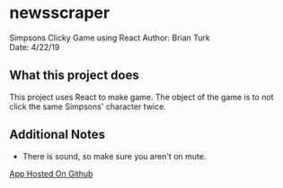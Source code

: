 # newsscraper
Simpsons Clicky Game using React
Author: Brian Turk  
Date: 4/22/19

## What this project does
This project uses React to make game. The object of the game is to not click the same Simpsons' character twice.

## Additional Notes
* There is sound, so make sure you aren't on mute.

[App Hosted On Github](https://brianturk.github.io/clickygame/)